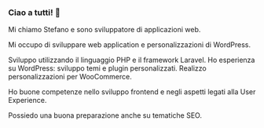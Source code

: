 <!--
**stefanomercante/stefanomercante** is a ✨ _special_ ✨ repository because its `README.md` (this file) appears on your GitHub profile.

Here are some ideas to get you started:

- 🔭 I’m currently working on ...
- 🌱 I’m currently learning ...
- 👯 I’m looking to collaborate on ...
- 🤔 I’m looking for help with ...
- 💬 Ask me about ...
- 📫 How to reach me: ...
- 😄 Pronouns: ...
- ⚡ Fun fact: ...
-->
### Ciao a tutti! 👋
Mi chiamo Stefano e sono sviluppatore di applicazioni web.

Mi occupo di sviluppare web application e personalizzazioni di WordPress.

Sviluppo utilizzando il linguaggio PHP e il framework Laravel.
Ho esperienza su WordPress: sviluppo temi e plugin personalizzati.
Realizzo personalizzazioni per WooCommerce.

Ho buone competenze nello sviluppo frontend e negli aspetti legati alla User Experience.  

Possiedo una buona preparazione anche su tematiche SEO.

